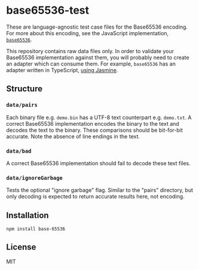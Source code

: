 # base65536-test

These are language-agnostic test case files for the Base65536 encoding. For more about this encoding, see the JavaScript implementation, [`base65536`](https://github.com/qntm/base65536).

This repository contains raw data files only. In order to validate your Base65536 implementation against them, you will probably need to create an adapter which can consume them. For example, `base65536` has an adapter written in TypeScript, [using Jasmine](https://github.com/qntm/base65536/blob/6ea6b4b5fa0f475439a1a98162701561047479fd/src/test/base65536.spec.ts).

## Structure

### `data/pairs`

Each binary file e.g. `demo.bin` has a UTF-8 text counterpart e.g. `demo.txt`. A correct Base65536 implementation encodes the binary to the text and decodes the text to the binary. These comparisons should be bit-for-bit accurate. Note the absence of line endings in the text.

### `data/bad`

A correct Base65536 implementation should fail to decode these text files.

### `data/ignoreGarbage`

Tests the optional "ignore garbage" flag. Similar to the "pairs" directory, but only decoding is expected to return accurate results here, not encoding.

## Installation

```shell
npm install base-65536
```

## License

MIT
